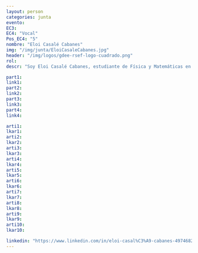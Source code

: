 ```yaml
---
layout: person
categories: junta
evento: 
EC3: 
EC4: "Vocal"
Pos_EC4: "5"
nombre: "Eloi Casalé Cabanes"
img: "/img/junta/EloiCasaleCabanes.jpg"
header: "/img/logos/gdee-rsef-logo-cuadrado.png"
rol: 
descr: "Soy Eloi Casalé Cabanes, estudiante de Física y Matemáticas en la UAB. Llevo un par de años participando de diversas asociaciones en mi facultad y el año pasado me uní al GdeE creando una Delegación en la UAB. Me presento para formar parte de la Junta de Gobierno con muchas ganas de empezar proyectos nuevos y más ambiciosos."

part1: 
link1: 
part2: 
link2: 
part3:
link3:
part4:
link4:

arti1:
lkar1: 
arti2:
lkar2:
arti3:
lkar3:
arti4:
lkar4:
arti5:
lkar5: 
arti6:
lkar6:
arti7:
lkar7: 
arti8:
lkar8:
arti9:
lkar9:
arti10:
lkar10:

linkedin: "https://www.linkedin.com/in/eloi-casal%C3%A9-cabanes-497468271/"
---
```

